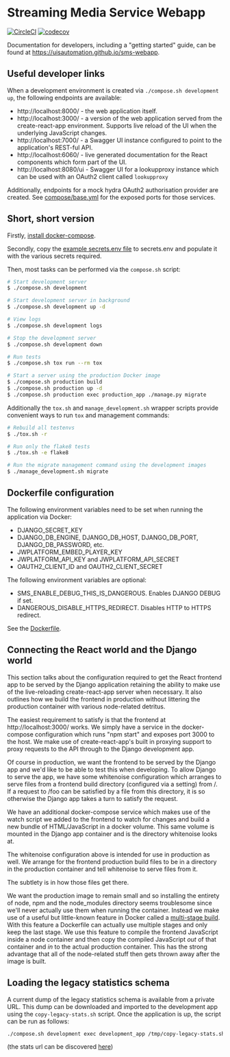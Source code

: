 # Streaming Media Service Webapp

[![CircleCI](https://circleci.com/gh/uisautomation/sms-webapp.svg?style=svg)](https://circleci.com/gh/uisautomation/sms-webapp)
[![codecov](https://codecov.io/gh/uisautomation/sms-webapp/branch/master/graph/badge.svg)](https://codecov.io/gh/uisautomation/sms-webapp)

Documentation for developers, including a "getting started" guide, can be found
at https://uisautomation.github.io/sms-webapp.

## Useful developer links

When a development environment is created via ``./compose.sh development up``,
the following endpoints are available:

* http://localhost:8000/ - the web application itself.
* http://localhost:3000/ - a version of the web application served from the
    create-react-app environment. Supports live reload of the UI when the
    underlying JavaScript changes.
* http://localhost:7000/ - a Swagger UI instance configured to point to the
    application's REST-ful API.
* http://localhost:6060/ - live generated documentation for the React components
    which form part of the UI.
* http://localhost:8080/ui - Swagger UI for a lookupproxy instance which can be
    used with an OAuth2 client called ``lookupproxy``

Additionally, endpoints for a mock hydra OAuth2 authorisation provider are
created. See [compose/base.yml](compose/base.yml) for the exposed ports for
those services.

## Short, short version

Firstly, [install docker-compose](https://docs.docker.com/compose/install/).

Secondly, copy the [example secrets.env file](secrets.env.in) to secrets.env and
populate it with the various secrets required.

Then, most tasks can be performed via the ``compose.sh`` script:

```bash
# Start development server
$ ./compose.sh development

# Start development server in background
$ ./compose.sh development up -d

# View logs
$ ./compose.sh development logs

# Stop the development server
$ ./compose.sh development down

# Run tests
$ ./compose.sh tox run --rm tox

# Start a server using the production Docker image
$ ./compose.sh production build
$ ./compose.sh production up -d
$ ./compose.sh production exec production_app ./manage.py migrate
```

Additionally the ``tox.sh`` and ``manage_development.sh`` wrapper scripts
provide convenient ways to run ``tox`` and management commands:

```bash
# Rebuild all testenvs
$ ./tox.sh -r

# Run only the flake8 tests
$ ./tox.sh -e flake8

# Run the migrate management command using the development images
$ ./manage_development.sh migrate
```

## Dockerfile configuration

The following environment variables need to be set when running the application
via Docker:

* DJANGO_SECRET_KEY
* DJANGO_DB_ENGINE, DJANGO_DB_HOST, DJANGO_DB_PORT, DJANGO_DB_PASSWORD, etc.
* JWPLATFORM_EMBED_PLAYER_KEY
* JWPLATFORM_API_KEY and JWPLATFORM_API_SECRET
* OAUTH2_CLIENT_ID and OAUTH2_CLIENT_SECRET

The following environment variables are optional:
* SMS_ENABLE_DEBUG_THIS_IS_DANGEROUS. Enables DJANGO DEBUG if set.
* DANGEROUS_DISABLE_HTTPS_REDIRECT. Disables HTTP to HTTPS redirect.

See the [Dockerfile](Dockerfile).

## Connecting the React world and the Django world

This section talks about the configuration required to get the React frontend
app to be served by the Django application retaining the ability to make use of
the live-reloading create-react-app server when necessary. It also outlines how
we build the frontend in production without littering the production container
with various node-related detritus.

The easiest requirement to satisfy is that the frontend at
http://localhost:3000/ works. We simply have a service in the docker-compose
configuration which runs "npm start" and exposes port 3000 to the host. We make
use of create-react-app's built in proxying support to proxy requests to the API
through to the Django development app.

Of course in production, we want the frontend to be served by the Django app and
we'd like to be able to test this when developing. To allow Django to serve the
app, we have some whitenoise configuration which arranges to serve files from a
frontend build directory (configured via a setting) from /. If a request to /foo
can be satisfied by a file from this directory, it is so otherwise the Django
app takes a turn to satisfy the request.

We have an additional docker-compose service which makes use of the watch script
we added to the frontend to watch for changes and build a new bundle of
HTML/JavaScript in a docker volume. This same volume is mounted in the Django
app container and is the directory whitenoise looks at.

The whitenoise configuration above is intended for use in production as well. We
arrange for the frontend production build files to be in a directory in the
production container and tell whitenoise to serve files from it.

The subtlety is in how those files get there.

We want the production image to remain small and so installing the entirety of
node, npm and the node_modules directory seems troublesome since we'll never
actually use them when running the container. Instead we make use of a useful
but little-known feature in Docker called a [multi-stage
build](https://docs.docker.com/develop/develop-images/multistage-build/). With
this feature a Dockerfile can actually use multiple stages and only keep the
last stage. We use this feature to compile the frontend JavaScript inside a node
container and then copy the compiled JavaScript *out* of that container and *in*
to the actual production container. This has the strong advantage that all of
the node-related stuff then gets thrown away after the image is built.

## Loading the legacy statistics schema

A current dump of the legacy statistics schema is available from a private URL. 
This dump can be downloaded and imported to the development app using the 
``copy-legacy-stats.sh`` script. Once the application is up, the script can be run as follows:

```bash
./compose.sh development exec development_app /tmp/copy-legacy-stats.sh <stats_url>
```

(the stats url can be discovered [here](https://github.com/uisautomation/media-deploy/blob/master/deployment/deployment.py))
